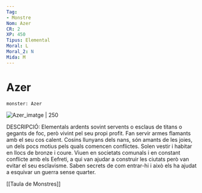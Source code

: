 ```yaml
---
Tag:
- Monstre
Nom: Azer
CR: 2
XP: 450
Tipus: Elemental
Moral: L
Moral_2: N
Mida: M
---
```

# Azer

```statblock
monster: Azer
```

![Azer_imatge | 250](https://static.wikia.nocookie.net/forgottenrealms/images/0/08/Azer-5e.jpg/revision/latest/scale-to-width-down/350?cb=20200411071333)

DESCRIPCIÓ: 
Elementals ardents sovint servents o esclaus de titans o gegants de foc, però vivint pel seu propi profit. Fan servir armes flamants amb el seu cos calent. Cosins llunyans dels nans, són amants de les joies, un dels pocs motius pels quals comencen conflictes. Solen vestir i habitar en llocs de bronze i coure. Viuen en societats comunals i en constant conflicte amb els Eefreti, a qui van ajudar a construir les ciutats però van evitar el seu esclavisme. Saben secrets de com entrar-hi i això els ha ajudat a esquivar un guerra sense quarter.

[[Taula de Monstres]]


